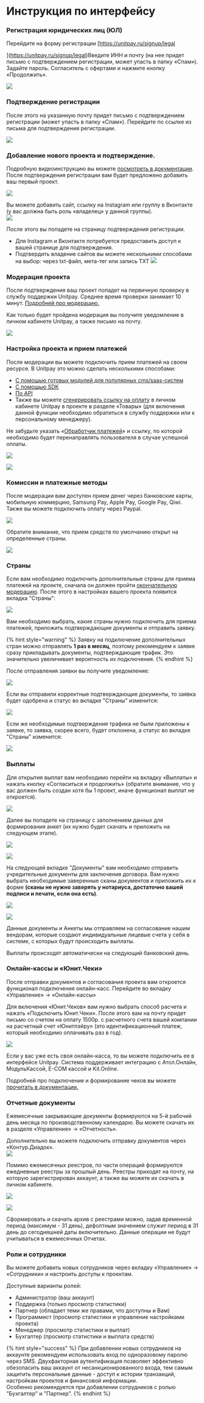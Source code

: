 # Инструкция по интерфейсу

### **Регистрация юридических лиц \(ЮЛ\)**

Перейдите на форму регистрации [https://unitpay.ru/signup/legal  
  
](https://unitpay.ru/signup/legal)Введите ИНН и почту \(на нее придет письмо с подтверждением регистрации, может упасть в папку «Спам»\). Задайте пароль.  Согласитель с офертами и нажмите кнопку «Продолжить».

![](https://lh6.googleusercontent.com/1mgnKzHnzDNI-cZ_1WcHO6Q_Q4hFKrDQYTl6VsmZZ6o-j0Mc_RIy7m2GC88HvMExdXBO3iiEx9ZQSylZ7WXxhoDkOyFLHHT8AkAgFkoOLDCQV0lMu3_k38rVIYCPtkPkMkbaxxx8)

### **Подтверждение регистрации**

После этого на указанную почту придет письмо с подтверждением регистрации \(может упасть в папку «Спам»\). Перейдите по ссылке из письма для подтверждения регистрации. 

![](https://lh3.googleusercontent.com/nV6UYfAwCtUYungt0qUP9rxmp531SSPtxJpF7inflvC6JsEaDVRltTmBGJrnQKAkN7Ov8ZVhtiHZRY83RD-KeLkiicpaum32-6EMqTubNCMW-jM476KDJOzCB0_9EM6xo6-S87O4)

### **Добавление нового проекта и подтверждение.**

Подробную видеоинструкцию вы можете [посмотреть в документации](https://help.unitpay.ru/first_steps/adding-project).  
После подтверждения регистрации вам будет предложено добавить ваш первый проект.

![](https://lh4.googleusercontent.com/i-MXSdNZtd_zRRZVcEMtc7SYyhKRU_O9KM23khe2LRm8WISpqj10uzBiJGKXD6VzT1ENtCuXE7W2I27uT8lPtGsZ4P4MngYHvCFlZ1RldVPrrFdjEd8pCKi21KC6O0eQGaeNsikz)

Вы можете добавить сайт, ссылку на Instagram или группу в Вконтакте \(у вас должна быть роль «владелец» у данной группы\).  
![](https://lh3.googleusercontent.com/19mlIOtmdIMW45kFycWdHlEX_yX9UWy5OmoU23uAn2MenuIJpaoZMq893CJQa5wGXXIZNI2O971FHQNiU7bjSMLjKRQNBmZn7AqnnqcXIU9X3pW8TDN17DWhRGLjZt71AHT_uG7m)  


После этого вы попадете на страницу подтверждения регистрации. 

* Для Instagram и Вконтакте потребуется предоставить доступ к вашей странице для подтверждения. 
* Подтвердить владение сайтов вы можете несколькими способами на выбор: через txt-файл, мета-тег или запись TXT ![](https://lh4.googleusercontent.com/Byckrf7VDcm0x2OXzuX2ZLMrDXujUa3NRrHhEgY_c0F9fecgCA7DtDuLIHT-fkYOgIgtViipjR88RiXpX02n4gAxFOHe5wgHimzY9W6Szae7fUCcpMb5uKKaVOeBf7Cjqt9_tM45)

### **Модерация проекта**

После подтверждения ваш проект попадет на первичную проверку в службу поддержки Unitpay. Среднее время проверки занимает 10 минут. [Подробней про модерацию.](https://help.unitpay.ru/first_steps/moderation)

Как только будет пройдена модерация вы получите уведомление в личном кабинете Unitpay, а также письмо на почту.

![](https://lh3.googleusercontent.com/ryaUmygRvn84FMain-5T_oDQdg0R8k-a54UVqTdA88QHgofM10qplSe8eRQdkH4b_r_KV_w8GTTXfZJEc6Ryet8q0Rzpsq6zyUl3JHuUQvUIvgU2knV4tKQWYE5JfkRWPJL2YkpA)

### Настройка проекта и прием платежей

После модерации вы можете подключить прием платежей на своем ресурсе. В Unitpay это можно сделать несколькими способами:

* [С помощью готовых модулей для популярных cms/saas-систем ](https://help.unitpay.ru/modules/cms-modules)
* [С помощью SDK ](https://help.unitpay.ru/modules/unitpay-sdk)
* [По API](https://help.unitpay.ru/payments/create-payment-easy) 
* Также вы можете [сгенерировать ссылку на оплату](https://help.unitpay.ru/payments/payment-links) в личном кабинете Unitpay в проекте в разделе «Товары» \(для включения данной функции необходимо обратиться в службу поддержки или к персональному менеджеру\).

Не забудьте указать «[Обработчик платежей](https://help.unitpay.ru/payments/payment-handler)» и ссылку, по которой необходимо будет перенаправлять пользователя в случае успешной оплаты.

![](https://lh6.googleusercontent.com/0dhL2Zry6u8pPtMgClMknxkxR7q6hatc3KKAtVvk-pIIc9i_3nB9X99TiQpC9kW8LUlyRaIJkOrkteXp1oSojtBgK2OdRUoQpekuv3xR1io4WKak-uuwUeid2ogrjpWmwyxBPugh)

![](https://lh5.googleusercontent.com/YuJ3UDmBKYMKC5JjUhJb7nBFUVcidBsi2V58LKSqOQJjVylBqYFMw4xBWuTILGJkmSqTP14JHj1b0hjFZ4sYgciAtQ2W3Cy2m4FXslrHqepOYowFP6MAoVMpNgjUbdmkRnWtPfek)

### Комиссии и платежные методы

После модерации вам доступен прием денег через банковские карты, мобильную коммерцию, Samsung Pay, Apple Pay, Google Pay, Qiwi. Также вы можете подключить оплату через Paypal.

![](https://lh3.googleusercontent.com/GvHlTe8o7ZI_z3SrJSWFacTQcmlzM7A7Yzr7wfNQbZHbaTZb_iqiirXHzAB9fkCokTFOdWSs9ZwKFLmiJZOx8Z_PtXIe1-rN4EooGk-koR8DkLobQHaMUDnsZNtEmRR0ZBStXJN8)

Обратите внимание, что прием средств по умолчанию открыт на определенные страны. 

![](../.gitbook/assets/image%20%2870%29.png)

### **Страны**

Если вам необходимо подключить дополнительные страны для приема платежей на проекте, сначала он должен пройти [окончательную модерацию](https://help.unitpay.ru/first_steps/moderation#okonchatelnaya-moderaciya-proekta). После этого в настройках вашего проекта появится вкладка "Страны":  


![](../.gitbook/assets/image%20%2873%29.png)

Вам необходимо выбрать, какие страны нужно подключить для приема платежей, приложить подтверждающие документы и отправить заявку. 

{% hint style="warning" %}
Заявку на подключение дополнительных стран можно отправлять **1 раз в месяц**, поэтому рекомендуем к заявке сразу прикладывать документы, подтверждающие трафик. Это значительно увеличивает вероятность их подключения.
{% endhint %}

После отправления заявки вы получите уведомление:

![](../.gitbook/assets/image%20%2871%29.png)

Если вы отправили корректные подтверждающие документы, то заявка будет одобрена и статус во вкладке "Страны" изменится:

![](../.gitbook/assets/image-20210802-141743.png)

Если же необходимые подтверждения трафика не были приложены к заявке, то заявка, скорее всего, будет отклонена, а статус во вкладке "Страны" изменится:

![](../.gitbook/assets/bezymyannyi.png)

### Выплаты

Для открытия выплат вам необходимо перейти на вкладку «Выплаты» и нажать кнопку «Согласиться и продолжить» \(обратите внимание, что у вас должен быть создан хотя бы 1 проект, иначе функционал выплат не откроется\). 

![](../.gitbook/assets/image%20%2859%29.png)

Далее вы попадете на страницу с заполнением данных для формирования анкет \(их нужно будет скачать и приложить на следующем этапе\). 

![](../.gitbook/assets/image%20%2863%29.png)

![](https://lh6.googleusercontent.com/S6L_ZdIGEiXer4pZDq1MeCijFRilYcOdlgCZYyMhsUiCoN5KtAWUnr9U-otw_MXUXXJjb1x8SpBBWHi79XZCBy8HNzpjmVov_L4W6Z7bOYyI8aH7yAQwqR4DTl3-4rh3bKnDaCRl)

На следующей вкладке "Документы" вам необходимо отправить учредительные документы для заключения договора. Вам нужно выбрать необходимые заверенные сканы документов и приложить их к форме **\(сканы не нужно заверять у нотариуса, достаточно вашей подписи и печати, если она есть\)**.

![](../.gitbook/assets/image%20%2860%29.png)

![](../.gitbook/assets/image%20%2858%29.png)

Данные документы и Анкеты мы отправляем на согласование нашим вендорам, которые создают индивидуальные лицевые счета у себя в системе, с которых будут происходить выплаты.

Выплаты происходят автоматически на следующий банковский день.

### Онлайн-кассы и «Юнит.Чеки»

После отправки документов и согласования проекта вам откроется функционал подключения онлайн-касс. Перейдите во вкладку «Управление» → «Онлайн-кассы»

Для включения «Юнит.Чеков» вам нужно выбрать способ расчета и нажать «Подключить Юнит.Чеки». После этого вам на почту придет письмо со счетом на оплату 1500р. с расчетного счета вашей компании на расчетный счет «Юнитпэйру» \(это идентификационный платеж, который необходимо оплачивать раз в год\).

![](https://lh5.googleusercontent.com/lZznQRXcjUG8z1jCN9Ej7MwprqSwASHSzozXtOjCPD9kGvMhpE1FyBL-9k4sNM0KokwwNjx8PRZwKIJPffzCBogiQjzaTvxHwkoUKEaWQEjR6kqIvvwwaIIaMciZjjm9D_h_NWA9)

Если у вас уже есть своя онлайн-касса, то вы можете подключить ее в интерфейсе Unitpay. Система поддерживает интеграцию с Атол.Онлайн, МодульКассой, E-COM кассой и Kit.Online.  
  
Подробней про подключение и формирование чеков вы можете [прочитать в документации.](https://help.unitpay.ru/online-cash-register)

### Отчетные документы

Ежемесячные закрывающие документы формируются на 5-й рабочий день месяца по производственному календарю. Вы можете скачать их в разделе «Управление» -&gt; «Отчетность».  
  
Дополнительно вы можете подключить отправку документов через «Контур.Диадок».  
![](https://lh5.googleusercontent.com/_f9oiOw-qisDhOmI2shpYvSnnnqZGGNhRd9HTWpKgoF4YiSiMzNCMKmNpI3d5UrMFWlPrT6lvcEy9rC2XgMpE346DrsWH6DYAMqMSmiWC-EdlSw5IhWo174TOMZagMVZ2pnYe1Sh)

Помимо ежемесячных реестров,  по части операций формируются ежедневные реестры за прошлый день. Реестры приходят на почту, на которую зарегистрирован аккаунт, а также вы можете их скачать в личном кабинете.

![](../.gitbook/assets/image%20%2850%29.png)

![](../.gitbook/assets/image%20%2851%29.png)

Сформировать и скачать архив с реестрами можно, задав временной период \(максимум - 31 день\), дефолтным значением служит период в 31 день до сегодняшней даты включительно. Данные операции не будут учитываться в ежемесячных Отчетах.

### Роли и сотрудники

Вы можете добавить новых сотрудников через вкладку «Управление» → «Сотрудники» и настроить доступы к проектам.

Доступные варианты ролей:

* Администратор \(ваш аккаунт\)
* Поддержка \(только просмотр статистики\)
* Партнер \(обладает теми же правами, что доступны и Вам\)
* Программист \(просмотр статистики и управление настройками проекта\)
* Менеджер \(просмотр статистики и выплат\)
* Бухгалтер \(просмотр статистики и выплата средств\)

{% hint style="success" %}
При добавлении новых сотрудников на аккаунте рекомендуем использовать вход по одноразовому паролю через SMS. Двухфакторная аутентификация позволяет эффективно обезопасить ваш аккаунт от несанкционированного входа, тем самым защитить персональные данные - доступ к истории транзакций, настройкам проектов и финансовой информации.  
Особенно рекомендуется при добавлении сотрудников с ролью "Бухгалтер" и "Партнер".
{% endhint %}

